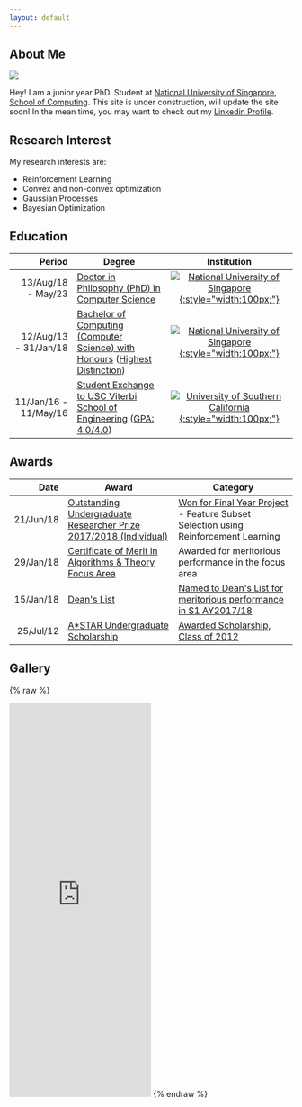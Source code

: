 ```yaml
---
layout: default
---
```


## About Me

<img class="profile-picture" src="{{site.img_path}}/profile-pic.png">

Hey! I am a junior year PhD. Student at [National University of Singapore](http://nus.edu.sg/), [School of Computing](https://www.comp.nus.edu.sg/). This site is under construction, will update the site soon! In the mean time, you may want to check out my [Linkedin Profile](https://www.linkedin.com/in/eric-han-lw/).

## Research Interest

My research interests are: 

* Reinforcement Learning
* Convex and non-convex optimization
* Gaussian Processes
* Bayesian Optimization

## Education

Period | Degree | Institution
----:|-----------|:----------:
13/Aug/18 - May/23| [Doctor in Philosophy (PhD) in Computer Science](https://www.comp.nus.edu.sg/programmes/pg/phdcs/)| [![National University of Singapore]({{site.img_path}}/nus_logo.png){:style="width:100px;"}](http://nus.edu.sg/)
12/Aug/13 - 31/Jan/18 | [Bachelor of Computing (Computer Science) with Honours](https://www.comp.nus.edu.sg/cugresource/per-cohort/cs/cs-13-14/) ([Highest Distinction](http://www.nus.edu.sg/nusbulletin/faculty-of-science/undergraduate-education/degree-requirements/curriculum-structure-and-graduation-requirements/degree-classification/)) | [![National University of Singapore]({{site.img_path}}/nus_logo.png){:style="width:100px;"}](http://nus.edu.sg/)
11/Jan/16 - 11/May/16 | [Student Exchange to USC Viterbi School of Engineering](https://viterbischool.usc.edu/) ([GPA: 4.0/4.0](https://arr.usc.edu/services/grades/gradinghandbook/gradingpolicies.html)) | [![University of Southern California]({{site.img_path}}/usc_logo.png){:style="width:100px;"}](https://www.usc.edu/)

## Awards

Date | Award | Category
----:|-------|---------
21/Jun/18 | [Outstanding Undergraduate Researcher Prize 2017/2018 (Individual)](http://www.nus.edu.sg/registrar/education-at-nus/awards/rules-of-award-o.html) | [Won for Final Year Project](http://www.nus.edu.sg/registrar/info/info/OURPAY201718/List-of-OURP-Winners-AY201718.pdf) - Feature Subset Selection using Reinforcement Learning<!--[](misc/H041790_submission.pdf)-->
29/Jan/18 | [Certificate of Merit in Algorithms & Theory Focus Area](https://www.comp.nus.edu.sg/programmes/ug/honour/merit/) | Awarded for meritorious performance in the focus area
15/Jan/18 | [Dean's List](https://www.comp.nus.edu.sg/programmes/ug/honour/deans/) | [Named to Dean's List for meritorious performance in S1 AY2017/18](https://www.comp.nus.edu.sg/images/resources/DL1710.websiteupdate.pdf)
25/Jul/12 | [A*STAR Undergraduate Scholarship](https://www.a-star.edu.sg/Scholarships/For-Undergraduate-Studies/A-STAR-Undergraduate-Scholarship-AUS) | [Awarded Scholarship, Class of 2012](https://www.a-star.edu.sg/Portals/81/Users/032/44/544/AUS%20awardees.pdf)

## Gallery

{% raw %}
<iframe src="https://www.linkedin.com/embed/feed/update/urn:li:share:6453907242038198272" height="700" width="50%" frameborder="0" allowfullscreen=""></iframe>
{% endraw %}

<!---
## Publications

1. F.Bar, J.Doe: Effects of having a placeholder of a name
2. S.Holmes, J.Watson: Consequences of living with a sociopath in London

## Typography

This is a [link](http://google.com). Something *italics* and something **bold**.

Here is a table

Year | Award | Category
-----|-------|--------
2014 | Emmy  | Won Outstanding Lead Actor in a miniseries or a movie
2015 | BAFTA | Nominated for Best Leading Actor for Sherlock
2014 | Satellite | Won Best Actor miniseries or television film

Here is a horizontal rule

---

Here is a blockquote

> To a great mind, nothing is little

## References

* Foo Bar: Head of Department, Placeholder Names, Lorem
* John Doe: Associate Professor, Department of Computer Science, Ipsum

-->
